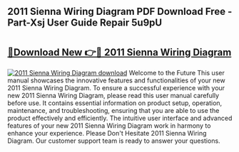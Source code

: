 ## 2011 Sienna Wiring Diagram PDF Download Free - Part-Xsj User Guide Repair 5u9pU

# <h2><a href="http://dfun5g.blite.top/?on=2011+Sienna+Wiring+Diagram">🔗Download New 👉🔴 2011 Sienna Wiring Diagram</a></h2>

[![2011 Sienna Wiring Diagram download](https://i.imgur.com/lujVjoI.png)](http://dfun5g.blite.top/?on=2011+Sienna+Wiring+Diagram)
Welcome to the Future This user manual showcases the innovative features and functionalities of your new 2011 Sienna Wiring Diagram. To ensure a successful experience with your new 2011 Sienna Wiring Diagram, please read this user manual carefully before use. It contains essential information on product setup, operation, maintenance, and troubleshooting, ensuring that you are able to use the product effectively and efficiently. The intuitive user interface and advanced features of your new 2011 Sienna Wiring Diagram work in harmony to enhance your experience. Please Don't Hesitate 2011 Sienna Wiring Diagram. Our customer support team is ready to answer your questions.
